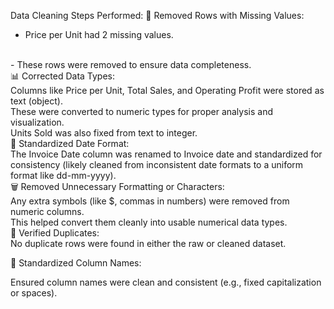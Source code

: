  Data Cleaning Steps Performed:
🧹 Removed Rows with Missing Values:
<br>
-  Price per Unit had 2 missing values.
<br>
-  These rows were removed to ensure data completeness.
<br>
📊 Corrected Data Types:
<br>
Columns like Price per Unit, Total Sales, and Operating Profit were stored as text (object).
<br>
These were converted to numeric types for proper analysis and visualization.
<br>
Units Sold was also fixed from text to integer.
<br>
📅 Standardized Date Format:
<br>
The Invoice Date column was renamed to Invoice date and standardized for consistency (likely cleaned from inconsistent date formats to a uniform format like dd-mm-yyyy).
<br>
🗑️ Removed Unnecessary Formatting or Characters:
<br>
Any extra symbols (like $, commas in numbers) were removed from numeric columns.
<br>
This helped convert them cleanly into usable numerical data types.
<br>
🔁 Verified Duplicates:
<br>
No duplicate rows were found in either the raw or cleaned dataset.

🧾 Standardized Column Names:

Ensured column names were clean and consistent (e.g., fixed capitalization or spaces).

